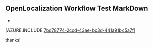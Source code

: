 ## OpenLocalization Workflow Test MarkDown
* 

[AZURE.INCLUDE [7bd78774-2ccd-43ae-bc3d-441a91bc5a7f](calleeMd1.md)]

 
thanks!